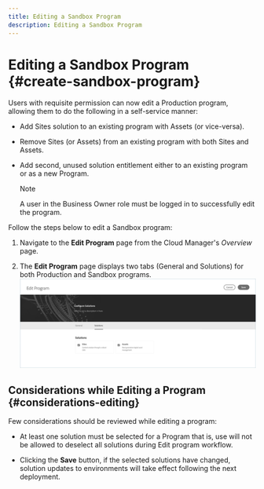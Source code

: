 ```yaml
---
title: Editing a Sandbox Program 
description: Editing a Sandbox Program 
---
```


# Editing a Sandbox Program {#create-sandbox-program}

Users with requisite permission can now edit a Production program, allowing them to do the following in a self-service manner:

* Add Sites solution to an existing program with Assets (or vice-versa).
* Remove Sites (or Assets) from an existing program with both Sites and Assets.
* Add second, unused solution entitlement either to an existing program or as a new Program.

   >[!NOTE]
   >A user in the Business Owner role must be logged in to successfully edit the program.

Follow the steps below to edit a Sandbox program:

1. Navigate to the **Edit Program** page from the Cloud Manager's *Overview* page.

1. The **Edit Program** page displays two tabs (General and Solutions) for both Production and Sandbox programs.
    ![](assets/edit-program.png)


## Considerations while Editing a Program {#considerations-editing}

Few considerations should be reviewed while editing a program:

* At least one solution must be selected for a Program that is, use will not be allowed to deselect all solutions during Edit program workflow. 

* Clicking the **Save** button, if the selected solutions have changed, solution updates to environments will take effect following the next deployment.